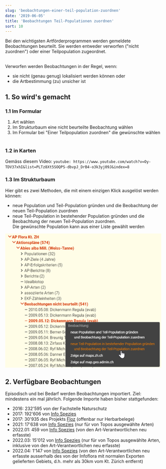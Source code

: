 ```yaml
---
slug: 'beobachtungen-einer-teil-population-zuordnen'
date: '2019-06-05'
title: 'Beobachtungen Teil-Populationen zuordnen'
sort: 10
---
```


Bei den wichtigsten Artförderprogrammen werden gemeldete Beobachtungen beurteilt. Sie werden entweder verworfen ("nicht zuordnen") oder einer Teilpopulation zugeordnet.<br/><br/>

Verworfen werden Beobachtungen in der Regel, wenn:

- sie nicht (genau genug) lokalisiert werden können oder
- die Artbestimmung (zu) unsicher ist

## 1. So wird's gemacht

### 1.1 Im Formular

1. Art wählen
2. Im Strukturbaum eine nicht beurteilte Beobachtung wählen
3. Im Formular bei "Einer Teilpopulation zuordnen" die gewünschte wählen<br/><br/>

### 1.2 in Karten

Gemäss diesem Video:
`youtube: https://www.youtube.com/watch?v=Oy-TDV37xhI&list=PLTz8Xt5SOQPS-dbvpJ_DrB4-o3k3yj09J&index=8`

### 1.3 Im Strukturbaum

Hier gibt es zwei Methoden, die mit einem einzigen Klick ausgelöst werden können:

- neue Population und Teil-Population gründen und die Beobachtung der neuen Teil-Population zuordnen
- neue Teil-Population in bestehender Population gründen und die Beobachtung der neuen Teil-Population zuordnen.<br/>
  Die gewünschte Population kann aus einer Liste gewählt werden

![im Strukturbaum](beobZuordnen_01.png)<br/>

## 2. Verfügbare Beobachtungen

Episodisch und bei Bedarf werden Beobachtungen importiert. Ziel: mindestens ein mal jährlich. Folgende Importe haben bisher stattgefunden:

- 2016: 232'595 von der Fachstelle Naturschutz
- 2017: 192'606 von [Info Spezies](https://www.infoflora.ch/de/allgemeines/info-species.html)
- 2017: 30'935 des Projekts [Floz](https://www.floz.zbg.ch/) (offenbar nur Herbarbelege)
- 2021: 17'638 von [Info Spezies](https://www.infoflora.ch/de/allgemeines/info-species.html) (nur für von Topos ausgewählte Arten)
- 2022.01: 459 von [Info Spezies](https://www.infoflora.ch/de/allgemeines/info-species.html) (von den Art-Verantwortlichen neu erfasste)
- 2022.03: 15'012 von [Info Spezies](https://www.infoflora.ch/de/allgemeines/info-species.html) (nur für von Topos ausgewählte Arten, inklusive von den Art-Verantwortlichen neu erfasste)
- 2022.04: 1'147 von [Info Spezies](https://www.infoflora.ch/de/allgemeines/info-species.html) (von den Art-Verantwortlichen neu erfasste ausserhalb des von der Infoflora mit normalen Exporten gelieferten Gebiets, d.h. mehr als 30km vom Kt. Zürich entfernt)
  <br/><br/>
